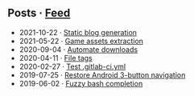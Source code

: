 ## Posts · [Feed](https://github.com/obsiwitch/obsiwitch/commits/main.atom)

* 2021-10-22 · [Static blog generation](posts/2021-10-22_blog.md)
* 2021-05-22 · [Game assets extraction](posts/2021-05-22_assets_extraction.md)
* 2020-09-04 · [Automate downloads](posts/2020-09-04_webscraping.md)
* 2020-04-11 · [File tags](posts/2020-04-11_tags.md)
* 2020-02-27 · [Test .gitlab-ci.yml](posts/2020-02-27_gitlabci.md)
* 2019-07-25 · [Restore Android 3-button navigation](posts/2019-07-25_android_3button.md)
* 2019-06-02 · [Fuzzy bash completion](posts/2019-06-02_fzf_bash_completion.md)
